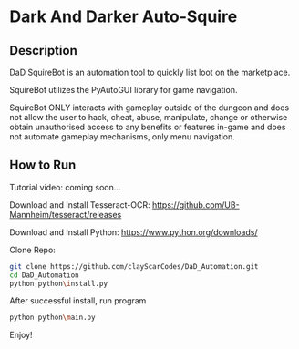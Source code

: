 # Dark And Darker Auto-Squire

## Description
DaD SquireBot is an automation tool to quickly list loot on the marketplace.

SquireBot utilizes the PyAutoGUI library for game navigation.

SquireBot ONLY interacts with gameplay outside of the dungeon
and does not allow the user to hack, cheat, abuse, manipulate, 
change or otherwise obtain unauthorised access to any benefits or features in-game 
and does not automate gameplay mechanisms, only menu navigation. 


## How to Run
Tutorial video: coming soon...

Download and Install Tesseract-OCR:
https://github.com/UB-Mannheim/tesseract/releases

Download and Install Python:
https://www.python.org/downloads/

Clone Repo:
```bash
git clone https://github.com/clayScarCodes/DaD_Automation.git
cd DaD_Automation
python python\install.py
```

After successful install, run program
```bash
python python\main.py
```

Enjoy!

